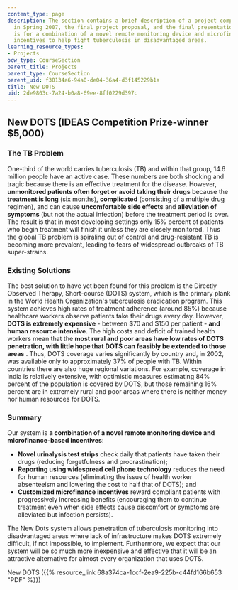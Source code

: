 ```yaml
---
content_type: page
description: The section contains a brief description of a project completed by students
  in Spring 2007, the final project proposal, and the final presentation. This project
  is for a combination of a novel remote monitoring device and microfinance-based
  incentives to help fight tuberculosis in disadvantaged areas.
learning_resource_types:
- Projects
ocw_type: CourseSection
parent_title: Projects
parent_type: CourseSection
parent_uid: f30134a6-94a0-de04-36a4-d3f145229b1a
title: New DOTS
uid: 2de9803c-7a24-b0a8-69ee-8ff0229d397c
---
```


New DOTS (IDEAS Competition Prize-winner $5,000)
------------------------------------------------

### The TB Problem

One-third of the world carries tuberculosis (TB) and within that group, 14.6 million people have an active case. These numbers are both shocking and tragic because there is an effective treatment for the disease. However, **unmonitored patients often forget or avoid taking their drugs** because the **treatment is long** (six months), **complicated** (consisting of a multiple drug regimen), and can cause **uncomfortable side effects** and **alleviation of symptoms** (but not the actual infection) before the treatment period is over. The result is that in most developing settings only 15% percent of patients who begin treatment will finish it unless they are closely monitored. Thus the global TB problem is spiraling out of control and drug-resistant TB is becoming more prevalent, leading to fears of widespread outbreaks of TB super-strains.

### Existing Solutions

The best solution to have yet been found for this problem is the Directly Observed Therapy, Short-course (DOTS) system, which is the primary plank in the World Health Organization's tuberculosis eradication program. This system achieves high rates of treatment adherence (around 85%) because healthcare workers observe patients take their drugs every day. However, **DOTS is extremely expensive** - between $70 and $150 per patient - **and human resource intensive**. The high costs and deficit of trained health workers mean that the **most rural and poor areas have low rates of DOTS penetration, with little hope that DOTS can feasibly be extended to those areas** . Thus, DOTS coverage varies significantly by country and, in 2002, was available only to approximately 37% of people with TB. Within countries there are also huge regional variations. For example, coverage in India is relatively extensive, with optimistic measures estimating 84% percent of the population is covered by DOTS, but those remaining 16% percent are in extremely rural and poor areas where there is neither money nor human resources for DOTS.

### Summary

Our system is **a combination of a novel remote monitoring device and microfinance-based incentives**:

*   **Novel urinalysis test strips** check daily that patients have taken their drugs (reducing forgetfulness and procrastination);
*   **Reporting using widespread cell phone technology** reduces the need for human resources (eliminating the issue of health worker absenteeism and lowering the cost to half that of DOTS); and
*   **Customized microfinance incentives** reward compliant patients with progressively increasing benefits (encouraging them to continue treatment even when side effects cause discomfort or symptoms are alleviated but infection persists).

The New Dots system allows penetration of tuberculosis monitoring into disadvantaged areas where lack of infrastructure makes DOTS extremely difficult, if not impossible, to implement. Furthermore, we expect that our system will be so much more inexpensive and effective that it will be an attractive alternative for almost every organization that uses DOTS.

New DOTS ({{% resource_link 68a374ca-1ccf-2ea9-225b-c44fd166b653 "PDF" %}})